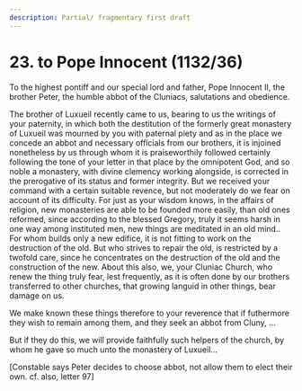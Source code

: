 ```yaml
---
description: Partial/ fragmentary first draft
---
```


# 23. to Pope Innocent \(1132/36\)

To the highest pontiff and our special lord and father, Pope Innocent II, the brother Peter, the humble abbot of the Cluniacs, salutations and obedience.

The brother of Luxueil recently came to us, bearing to us the writings of your paternity, in which both the destitution of the formerly great monastery of Luxueil was mourned by you with paternal piety and as in the place we concede an abbot and necessary officials from our brothers, it is injoined nonetheless by us through whom it is praiseworthily followed certainly following the tone of your letter in that place by the omnipotent God, and so noble a monastery, with divine clemency working alongside, is corrected in the prerogative of its status and former integrity. But we received your command with a certain suitable revence, but not moderately do we fear on account of its difficulty. For just as your wisdom knows, in the affairs of religion, new monasteries are able to be founded more easily, than old ones reformed, since according to the blessed Gregory, truly it seems harsh in one way among instituted men, new things are meditated in an old mind.. For whom builds only a new edifice, it is not fitting to work on the destruction of the old. But who strives to repair the old, is restricted by a twofold care, since he concentrates on the destruction of the old and the construction of the new. About this also, we, your Cluniac Church, who renew the thing truly fear, lest frequently, as it is often done by our brothers transferred to other churches, that growing languid in other things, bear damage on us.

We make known these things therefore to your reverence that if futhermore they wish to remain among them, and they seek an abbot from Cluny, …

But if they do this, we will provide faithfully such helpers of the church, by whom he gave so much unto the monastery of Luxueil…

\[Constable says Peter decides to choose abbot, not allow them to elect their own. cf. also, letter 97\]

